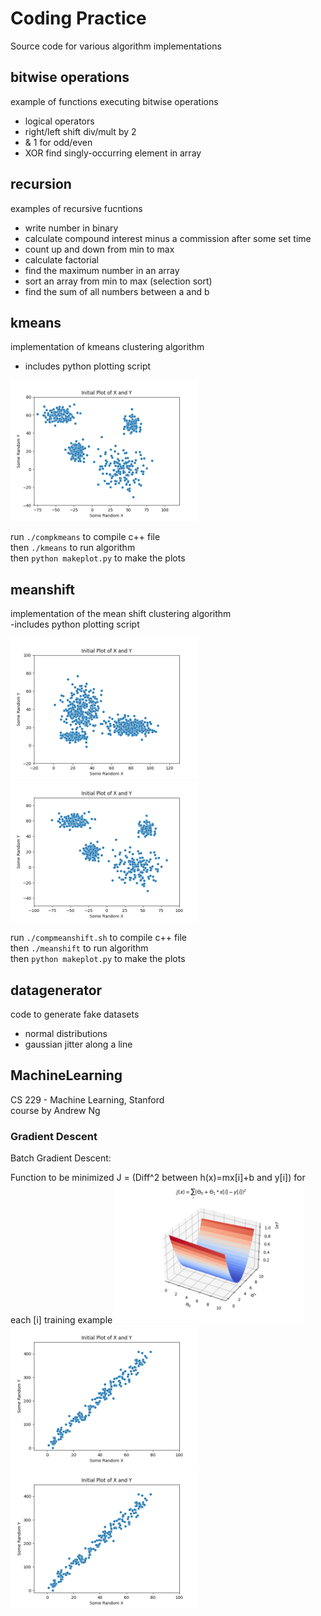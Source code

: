 
# Coding Practice

Source code for various algorithm implementations 

## bitwise operations
 example of functions executing bitwise operations 
 - logical operators
 - right/left shift div/mult by 2
 - & 1 for odd/even
 - XOR find singly-occurring element in array

## recursion
 examples of recursive fucntions 
 - write number in binary
 - calculate compound interest minus a commission
   after some set time
 - count up and down from min to max
 - calculate factorial
 - find the maximum number in an array
 - sort an array from min to max (selection sort)
 - find the sum of all numbers between a and b

## kmeans
 implementation of kmeans clustering algorithm 
  - includes python plotting script

 <img src="./kmeans/plots/animation.gif" width="300"  />

 run `./compkmeans` to compile c++ file \
 then `./kmeans` to run algorithm \
 then `python makeplot.py` to make the plots

## meanshift
 implementation of the mean shift clustering algorithm \
  -includes python plotting script
  
  
 <img src="./meanshift/plots2/animation.gif" width="300"  />  <img src="./meanshift/plots/animation.gif" width="300"  />

 run `./compmeanshift.sh` to compile c++ file \
 then `./meanshift` to run algorithm \
 then `python makeplot.py` to make the plots

## datagenerator
 code to generate fake datasets
 - normal distributions
 - gaussian jitter along a line

## MachineLearning
 CS 229 - Machine Learning, Stanford \
 course by Andrew Ng
 
 ### Gradient Descent
  Batch Gradient Descent: 
  
  Function to be minimized 
   J = (Diff^2 between h(x)=mx[i]+b and y[i]) for each [i] training example
  <img src="./MachineLearning/01_GradientDescent/outfiles/Jplot.png" width="300"  />   <img src="./MachineLearning/01_GradientDescent/outfiles/animation.gif" width="300"  />   <img src="./MachineLearning/02_GradientDescentMatrixMethod/outfiles/animation.gif" width="300"  />

 
  
